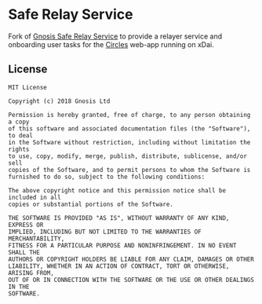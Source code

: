 # Safe Relay Service

Fork of [Gnosis Safe Relay Service](https://docs.gnosis.io/safe/docs/services_relay/) to provide a relayer service and onboarding user tasks for the [Circles](https://github.com/CirclesUBI/circles-myxogastria/) web-app running on xDai.

## License

```
MIT License

Copyright (c) 2018 Gnosis Ltd

Permission is hereby granted, free of charge, to any person obtaining a copy
of this software and associated documentation files (the "Software"), to deal
in the Software without restriction, including without limitation the rights
to use, copy, modify, merge, publish, distribute, sublicense, and/or sell
copies of the Software, and to permit persons to whom the Software is
furnished to do so, subject to the following conditions:

The above copyright notice and this permission notice shall be included in all
copies or substantial portions of the Software.

THE SOFTWARE IS PROVIDED "AS IS", WITHOUT WARRANTY OF ANY KIND, EXPRESS OR
IMPLIED, INCLUDING BUT NOT LIMITED TO THE WARRANTIES OF MERCHANTABILITY,
FITNESS FOR A PARTICULAR PURPOSE AND NONINFRINGEMENT. IN NO EVENT SHALL THE
AUTHORS OR COPYRIGHT HOLDERS BE LIABLE FOR ANY CLAIM, DAMAGES OR OTHER
LIABILITY, WHETHER IN AN ACTION OF CONTRACT, TORT OR OTHERWISE, ARISING FROM,
OUT OF OR IN CONNECTION WITH THE SOFTWARE OR THE USE OR OTHER DEALINGS IN THE
SOFTWARE.
```
